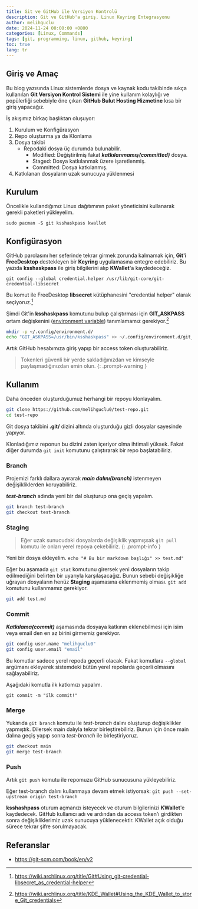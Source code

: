 ```yaml
---
title: Git ve GitHub ile Versiyon Kontrolü
description: Git ve GitHub'a giriş. Linux Keyring Entegrasyonu
author: melihguclu
date: 2024-11-24 00:00:00 +0800
categories: [Linux, Commands]
tags: [git, programming, linux, github, keyring]
toc: true
lang: tr
---
```


## Giriş ve Amaç

Bu blog yazısında Linux sistemlerde dosya ve kaynak kodu takibinde sıkça kullanılan **Git Versiyon Kontrol Sistemi** ile yine kullanım kolaylığı ve popülerliği sebebiyle öne çıkan **GitHub Bulut Hosting Hizmetine** kısa bir giriş yapacağız. 


İş akışımız birkaç başlıktan oluşuyor:

1. Kurulum ve Konfigürasyon
2. Repo oluşturma ya da Klonlama
3. Dosya takibi
    - Repodaki dosya üç durumda bulunabilir.
      - Modified: Değiştirilmiş fakat ***katkılanmamış(committed)*** dosya.
      - Staged: Dosya katkılanmak üzere işaretlenmiş. 
      - Committed: Dosya katkılanmış.
4. Katkılanan dosyaların uzak sunucuya yüklenmesi
  
## Kurulum

Öncelikle kullandığımız Linux dağıtımının paket yöneticisini kullanarak gerekli paketleri yükleyelim.

`sudo pacman -S git ksshaskpass kwallet`

## Konfigürasyon

GitHub parolasını her seferinde tekrar girmek zorunda kalmamak için, **Git'i FreeDesktop** destekleyen bir **Keyring** uygulamasına entegre edebiliriz. Bu yazıda **ksshaskpass** ile giriş bilgilerini alıp **KWallet**'a kaydedeceğiz.

`git config --global credential.helper /usr/lib/git-core/git-credential-libsecret`

Bu komut ile FreeDesktop **libsecret** kütüphanesini "credential helper" olarak seçiyoruz.[^ref1]

Şimdi Git'in **ksshaskpass** komutunu bulup çalıştırması için **GIT_ASKPASS** ortam değişkenini ([environment variable](/posts/environment_variables)) tanımlamamız gerekiyor.[^ref2]

```bash
mkdir -p ~/.config/environment.d/
echo "GIT_ASKPASS=/usr/bin/ksshaskpass" >> ~/.config/environment.d/git_askpass.conf
```

Artık GitHub hesabımıza giriş yapıp bir access token oluşturabiliriz.
> Tokenleri güvenli bir yerde sakladığınızdan ve kimseyle paylaşmadığınızdan emin olun.
{: .prompt-warning }


## Kullanım

Daha önceden oluşturduğumuz herhangi bir repoyu klonlayalım.

``` bash
git clone https://github.com/melihguclu0/test-repo.git
cd test-repo
```

Git dosya takibini **.git/** dizini altında oluşturduğu gizli dosyalar sayesinde yapıyor.

Klonladığımız reponun bu dizini zaten içeriyor olma ihtimali yüksek. Fakat diğer durumda
`git init` komutunu çalıştırarak bir repo başlatabiliriz.


### Branch
Projemizi farklı dallara ayırarak ***main dalını(branch)*** istenmeyen değişikliklerden koruyabiliriz.

***test-branch*** adında yeni bir dal oluşturup ona geçiş yapalım.
```bash
git branch test-branch
git checkout test-branch
```

### Staging

>Eğer uzak sunucudaki dosyalarda değişiklik yapmışsak `git pull` komutu ile onları yerel repoya çekebiliriz.
{: .prompt-info }

Yeni bir dosya ekleyelim.
`echo "# Bu bir markdown başlığı" >> test.md"`

Eğer bu aşamada `git stat` komutunu girersek yeni dosyaların takip edilmediğini belirten bir uyarıyla karşılaşacağız. Bunun sebebi değişikliğe uğrayan dosyaların henüz **Staging** aşamasına eklenmemiş olması. `git add` komutunu kullanmamız gerekiyor.

```bash
git add test.md
```

### Commit
***Katkılama(commit)*** aşamasında dosyaya katkının eklenebilmesi için isim veya email den en az birini girmemiz gerekiyor. 

```bash
git config user.name "melihguclu0"
git config user.email "email"
```
Bu komutlar sadece yerel repoda geçerli olacak. Fakat komutlara `--global` argümanı ekleyerek sistemdeki bütün yerel repolarda geçerli olmasını sağlayabiliriz.

Aşağıdaki komutla ilk katkımızı yapalım.

`git commit -m "ilk commit!"`

### Merge

Yukarıda `git branch` komutu ile *test-branch* dalını oluşturup değişiklikler yapmıştık. Dilersek main dalıyla tekrar birleştirebiliriz. Bunun için önce main dalına geçiş yapıp sonra *test-branch* ile birleştiriyoruz.

```bash
git checkout main
git merge test-branch

```
### Push
Artık `git push` komutu ile repomuzu GitHub sunucusuna yükleyebiliriz. 

Eğer test-branch dalını kullanmaya devam etmek istiyorsak:
`git push --set-upstream origin test-branch`

**ksshashpass** oturum açmanızı isteyecek ve oturum bilgilerinizi **KWallet**'e kaydedecek. GitHub kullanıcı adı ve ardından da access token'ı girdikten sonra değişikliklerimiz uzak sunucuya yüklenecektir. KWallet açık olduğu sürece tekrar şifre sorulmayacak.

## Referanslar

[^ref1]: <https://wiki.archlinux.org/title/Git#Using_git-credential-libsecret_as_credential-helper>

[^ref2]: <https://wiki.archlinux.org/title/KDE_Wallet#Using_the_KDE_Wallet_to_store_Git_credentials>

- <https://git-scm.com/book/en/v2>


